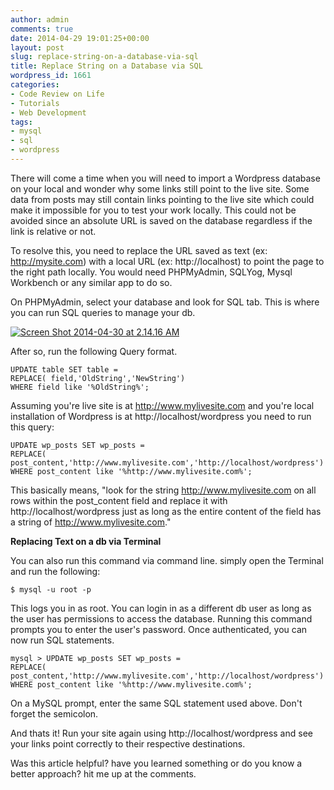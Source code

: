 ```yaml
---
author: admin
comments: true
date: 2014-04-29 19:01:25+00:00
layout: post
slug: replace-string-on-a-database-via-sql
title: Replace String on a Database via SQL
wordpress_id: 1661
categories:
- Code Review on Life
- Tutorials
- Web Development
tags:
- mysql
- sql
- wordpress
---
```


There will come a time when you will need to import a Wordpress database on your local and wonder why some links still point to the live site. Some data from posts may still contain links pointing to the live site which could make it impossible for you to test your work locally. This could not be avoided since an absolute URL is saved on the database regardless if the link is relative or not.

To resolve this, you need to replace the URL saved as text (ex: http://mysite.com) with a local URL (ex: http://localhost) to point the page to the right path locally. You would need PHPMyAdmin, SQLYog, Mysql Workbench or any similar app to do so.

On PHPMyAdmin, select your database and look for SQL tab. This is where you can run SQL queries to manage your db.

[![Screen Shot 2014-04-30 at 2.14.16 AM](http://www.reengo.com/wp-content/uploads/2014/04/Screen-Shot-2014-04-30-at-2.14.16-AM.png)](http://www.reengo.com/wp-content/uploads/2014/04/Screen-Shot-2014-04-30-at-2.14.16-AM.png)

After so, run the following Query format.

    UPDATE table SET table = 
    REPLACE( field,'OldString','NewString') 
    WHERE field like '%OldString%';

Assuming you're live site is at http://www.mylivesite.com and you're local installation of Wordpress is at http://localhost/wordpress you need to run this query:

    UPDATE wp_posts SET wp_posts = 
    REPLACE( post_content,'http://www.mylivesite.com','http://localhost/wordpress') 
    WHERE post_content like '%http://www.mylivesite.com%';

This basically means, "look for the string http://www.mylivesite.com on all rows within the post_content field and replace it with http://localhost/wordpress just as long as the entire content of the field has a string of http://www.mylivesite.com."

**Replacing Text on a db via Terminal**

You can also run this command via command line. simply open the Terminal and run the following:

    $ mysql -u root -p

This logs you in as root. You can login in as a different db user as long as the user has permissions to access the database. Running this command prompts you to enter the user's password. Once authenticated, you can now run SQL statements.

    mysql > UPDATE wp_posts SET wp_posts = 
    REPLACE( post_content,'http://www.mylivesite.com','http://localhost/wordpress') 
    WHERE post_content like '%http://www.mylivesite.com%';

On a MySQL prompt, enter the same SQL statement used above. Don't forget the semicolon.

And thats it! Run your site again using http://localhost/wordpress and see your links point correctly to their respective destinations.


Was this article helpful? have you learned something or do you know a better approach? hit me up at the comments.

